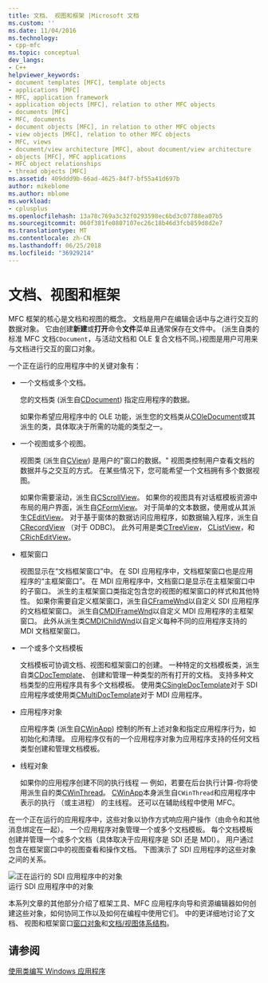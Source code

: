 ```yaml
---
title: 文档、 视图和框架 |Microsoft 文档
ms.custom: ''
ms.date: 11/04/2016
ms.technology:
- cpp-mfc
ms.topic: conceptual
dev_langs:
- C++
helpviewer_keywords:
- document templates [MFC], template objects
- applications [MFC]
- MFC, application framework
- application objects [MFC], relation to other MFC objects
- documents [MFC]
- MFC, documents
- document objects [MFC], in relation to other MFC objects
- view objects [MFC], relation to other MFC objects
- MFC, views
- document/view architecture [MFC], about document/view architecture
- objects [MFC], MFC applications
- MFC object relationships
- thread objects [MFC]
ms.assetid: 409ddd9b-66ad-4625-84f7-bf55a41d697b
author: mikeblome
ms.author: mblome
ms.workload:
- cplusplus
ms.openlocfilehash: 13a78c769a3c32f0293598ec6bd3c07788ea07b5
ms.sourcegitcommit: 060f381fe0807107ec26c18b46d3fcb859d8d2e7
ms.translationtype: MT
ms.contentlocale: zh-CN
ms.lasthandoff: 06/25/2018
ms.locfileid: "36929214"
---
```

# <a name="documents-views-and-the-framework"></a>文档、视图和框架
MFC 框架的核心是文档和视图的概念。 文档是用户在编辑会话中与之进行交互的数据对象。 它由创建**新建**或**打开**命令**文件**菜单且通常保存在文件中。 (派生自类的标准 MFC 文档`CDocument`，与活动文档和 OLE 复合文档不同。)视图是用户可用来与文档进行交互的窗口对象。  
  
 一个正在运行的应用程序中的关键对象有：  
  
-   一个文档或多个文档。  
  
     您的文档类 (派生自[CDocument](../mfc/reference/cdocument-class.md)) 指定应用程序的数据。  
  
     如果你希望应用程序中的 OLE 功能，派生您的文档类从[COleDocument](../mfc/reference/coledocument-class.md)或其派生的类，具体取决于所需的功能的类型之一。  
  
-   一个视图或多个视图。  
  
     视图类 (派生自[CView](../mfc/reference/cview-class.md)) 是用户的"窗口的数据。" 视图类控制用户查看文档的数据并与之交互的方式。 在某些情况下，您可能希望一个文档拥有多个数据视图。  
  
     如果你需要滚动，派生自[CScrollView](../mfc/reference/cscrollview-class.md)。 如果你的视图具有对话框模板资源中布局的用户界面，派生自[CFormView](../mfc/reference/cformview-class.md)。 对于简单的文本数据，使用或从其派生[CEditView](../mfc/reference/ceditview-class.md)。 对于基于窗体的数据访问应用程序，如数据输入程序，派生自[CRecordView](../mfc/reference/crecordview-class.md) （对于 ODBC)。 此外可用是类[CTreeView](../mfc/reference/ctreeview-class.md)， [CListView](../mfc/reference/clistview-class.md)，和[CRichEditView](../mfc/reference/cricheditview-class.md)。  
  
-   框架窗口  
  
     视图显示在“文档框架窗口”中。 在 SDI 应用程序中，文档框架窗口也是应用程序的“主框架窗口”。 在 MDI 应用程序中，文档窗口是显示在主框架窗口中的子窗口。 派生的主框架窗口类指定包含您的视图的框架窗口的样式和其他特性。 如果你需要自定义框架窗口，派生自[CFrameWnd](../mfc/reference/cframewnd-class.md)以自定义 SDI 应用程序的文档框架窗口。 派生自[CMDIFrameWnd](../mfc/reference/cmdiframewnd-class.md)以自定义 MDI 应用程序的主框架窗口。 此外从派生类[CMDIChildWnd](../mfc/reference/cmdichildwnd-class.md)以自定义每种不同的应用程序支持的 MDI 文档框架窗口。  
  
-   一个或多个文档模板  
  
     文档模板可协调文档、视图和框架窗口的创建。 一种特定的文档模板类，派生自类[CDocTemplate](../mfc/reference/cdoctemplate-class.md)、 创建和管理一种类型的所有打开的文档。 支持多种文档类型的应用程序具有多个文档模板。 使用类[CSingleDocTemplate](../mfc/reference/csingledoctemplate-class.md)对于 SDI 应用程序或使用类[CMultiDocTemplate](../mfc/reference/cmultidoctemplate-class.md)对于 MDI 应用程序。  
  
-   应用程序对象  
  
     应用程序类 (派生自[CWinApp](../mfc/reference/cwinapp-class.md)) 控制的所有上述对象和指定应用程序行为，如初始化和清理。 应用程序仅有的一个应用程序对象为应用程序支持的任何文档类型创建和管理文档模板。  
  
-   线程对象  
  
     如果你的应用程序创建不同的执行线程 — 例如，若要在后台执行计算-你将使用派生自的类[CWinThread](../mfc/reference/cwinthread-class.md)。 [CWinApp](../mfc/reference/cwinapp-class.md)本身派生自`CWinThread`和应用程序中表示的执行 （或主进程） 的主线程。 还可以在辅助线程中使用 MFC。  
  
 在一个正在运行的应用程序中，这些对象以协作方式响应用户操作（由命令和其他消息绑定在一起）。 一个应用程序对象管理一个或多个文档模板。 每个文档模板创建并管理一个或多个文档（具体取决于应用程序是 SDI 还是 MDI）。 用户通过包含在框架窗口中的视图查看和操作文档。 下图演示了 SDI 应用程序的这些对象之间的关系。  
  
 ![正在运行的 SDI 应用程序中的对象](../mfc/media/vc386v1.gif "vc386v1")  
运行 SDI 应用程序中的对象  
  
 本系列文章的其他部分介绍了框架工具、MFC 应用程序向导和资源编辑器如何创建这些对象，如何协同工作以及如何在编程中使用它们。 中的更详细地讨论了文档、 视图和框架窗口[窗口对象](../mfc/window-objects.md)和[文档/视图体系结构](../mfc/document-view-architecture.md)。  
  
## <a name="see-also"></a>请参阅  
 [使用类编写 Windows 应用程序](../mfc/using-the-classes-to-write-applications-for-windows.md)
